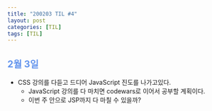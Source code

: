 ```yaml
---
title: "200203 TIL #4"
layout: post
categories: [TIL]
tags: [TIL]
---
```


## <span style="color: cornflowerblue;"> 2월 3일 </span>

- CSS 강의를 다듣고 드디어 JavaScript 진도를 나가고있다.
  - JavaScript 강의를 다 마치면 codewars로 이어서 공부할 계획이다.
  - 이번 주 안으로 JSP까지 다 마칠 수 있을까?
